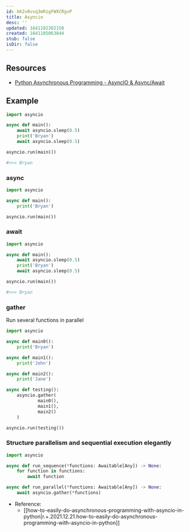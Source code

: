 ```yaml
---
id: kK2v0vvq3mRzgFWXCRgvP
title: Asyncio
desc: ''
updated: 1641182382150
created: 1641105063844
stub: false
isDir: false
---
```


## Resources

- [Python Asynchronous Programming - AsyncIO & Async/Await](https://youtu.be/t5Bo1Je9EmE)

## Example

```python
import asyncio

async def main():
    await asyncio.sleep(0.5)
    print('Bryan')
    await asyncio.sleep(0.5)

asyncio.run(main())

#>>> Bryan
```

### async

```python
import asyncio

async def main():
    print('Bryan')

asyncio.run(main())
```

### await

```python
import asyncio

async def main():
    await asyncio.sleep(0.5)
    print('Bryan')
    await asyncio.sleep(0.5)

asyncio.run(main())

#>>> Bryan
```

### gather

Run several functions in parallel

```python
import asyncio

async def main0():
    print('Bryan')

async def main1():
    print('John')

async def main2():
    print('Jane')

async def testing():
    asyncio.gather(
            main0(),
            main1(),
            main2()
    )

asyncio.run(testing())
```

### Structure parallelism and sequential execution elegantly

```python
import asyncio

async def run_sequence(*functions: Awaitable[Any]) -> None:
    for function in functions:
        await function

async def run_parallel(*functions: Awaitable[Any]) -> None:
    await asyncio.gather(*functions)

```

- Reference:
  - [[how-to-easily-do-asynchronous-programming-with-asyncio-in-python|r.+.2021.12.21.how-to-easily-do-asynchronous-programming-with-asyncio-in-python]]

